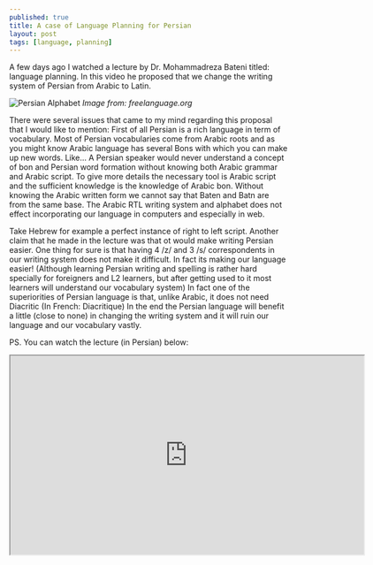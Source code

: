 ```yaml
---
published: true
title: A case of Language Planning for Persian
layout: post
tags: [language, planning]
---
```

A few days ago I watched a lecture by Dr. Mohammadreza Bateni titled: language planning. In this video he proposed that we change the writing system of Persian from Arabic to Latin.

![Persian Alphabet](http://blog.adelr.ir/images/persian-farsi-alphabet-writing-system.jpg)
<I>Image from: freelanguage.org</I>

There were several issues that came to my mind regarding this proposal that I would like to mention:
First of all Persian is a rich language in term of vocabulary. Most of Persian vocabularies come from Arabic roots and as you might know Arabic language has several Bons with which you can make up new words. Like... A Persian speaker would never understand a concept of bon and Persian word formation without knowing both Arabic grammar and Arabic script. To give more details the necessary tool is Arabic script and the sufficient knowledge is the knowledge of Arabic bon. Without knowing the Arabic written form we cannot say that Baten and Batn are from the same base.
The Arabic RTL writing system and alphabet does not effect incorporating our language in computers and especially in web. 

Take Hebrew for example a perfect instance of right to left script. 
Another claim that he made in the lecture was that ot would make writing Persian easier. One thing for sure is that having 4 /z/ and 3 /s/ correspondents in our writing system does not make it difficult. In fact its making our language easier! (Although learning Persian writing and spelling is rather hard specially for foreigners and L2 learners, but after getting used to it most learners will understand our vocabulary system)
In fact one of the superiorities of Persian language is that, unlike Arabic, it does not need Diacritic (In French: Diacritique) 
In the end the Persian language will benefit a little (close to none) in changing the writing system and it will ruin our language and our vocabulary vastly.

PS. You can watch the lecture (in Persian) below:

<iframe src="http://www.aparat.com/video/video/embed/videohash/hazwW/vt/frame" height="360" width="640" allowFullScreen="true" webkitallowfullscreen="true" mozallowfullscreen="true" ></iframe>